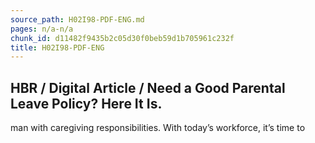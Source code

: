 ```yaml
---
source_path: H02I98-PDF-ENG.md
pages: n/a-n/a
chunk_id: d11482f9435b2c05d30f0beb59d1b705961c232f
title: H02I98-PDF-ENG
---
```

## HBR / Digital Article / Need a Good Parental Leave Policy? Here It Is.

man with caregiving responsibilities. With today’s workforce, it’s time to
